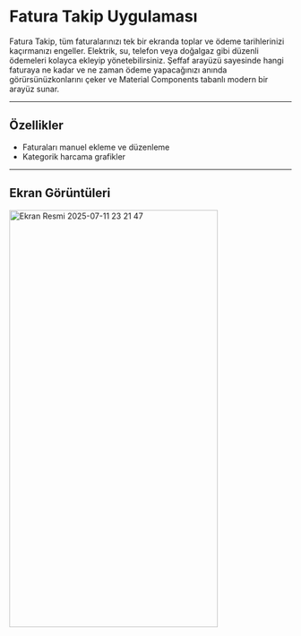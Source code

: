 # Fatura Takip Uygulaması

Fatura Takip, tüm faturalarınızı tek bir ekranda toplar ve ödeme tarihlerinizi kaçırmanızı engeller. Elektrik, su, telefon veya doğalgaz gibi düzenli ödemeleri kolayca ekleyip yönetebilirsiniz. Şeffaf arayüzü sayesinde hangi faturaya ne kadar ve ne zaman ödeme yapacağınızı anında görürsünüzkonlarını çeker ve Material Components tabanlı modern bir arayüz sunar.

---

## Özellikler

- Faturaları manuel ekleme ve düzenleme
- Kategorik harcama grafikler
---

## Ekran Görüntüleri
<img width="372" height="745" alt="Ekran Resmi 2025-07-11 23 21 47" src="https://github.com/user-attachments/assets/b693e5ac-b046-4785-821c-f8451faae23c" />
